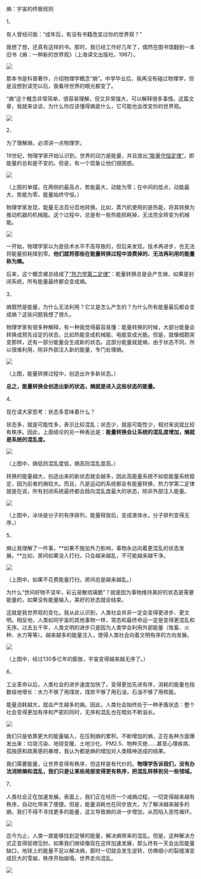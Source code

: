 熵：宇宙的终极规则

1、

有人曾经问我：“成年后，有没有书籍改变过你的世界观？”

我想了想，还真有这样的书。那时，我已经工作好几年了，偶然在图书馆翻到一本旧书《熵：一种新的世界观》（上海译文出版社，1987）。

![](http://www.ruanyifeng.com/blogimg/asset/2017/bg2017042401.jpg)

那本书是科普著作，介绍物理学概念“熵”。中学毕业后，我再没有碰过物理学，但是没想到读完以后，我看待世界的眼光都变了。

“熵”这个概念非常简单，很容易理解，但又异常强大，可以解释很多事情。这篇文章，我就来谈谈，为什么你应该懂得熵是什么，它可能也会改变你的世界观。

![](http://www.ruanyifeng.com/blogimg/asset/2017/bg2017042402.png)

2、

为了理解熵，必须讲一点物理学。

19世纪，物理学家开始认识到，世界的动力是能量，并且提出[“能量守恒定律”](https://zh.wikipedia.org/wiki/%E8%83%BD%E9%87%8F%E5%AE%88%E6%81%92%E5%AE%9A%E5%BE%8B)，即能量的总和是不变的。但是，有一个现象让他们很困惑。

![](http://www.ruanyifeng.com/blogimg/asset/2017/bg2017042403.jpg)

（上图的单摆，在两侧的最高点，势能最大，动能为零；在中间的低点，动能最大，势能为零，能量始终守恒。）

物理学家发现，能量无法百分百地转换。比如，蒸汽机使用的是热能，将其转换为推动机器的机械能。这个过程中，总是有一些热能损耗掉，无法完全转变为机械能。

![](http://www.ruanyifeng.com/blogimg/asset/2017/bg2017042404.png)

一开始，物理学家以为是技术水平不高导致的，但后来发现，技术再进步，也无法将能量损耗降到零。**他们就将那些在能量转换过程中浪费掉的、无法再利用的能量称为熵。**

后来，这个概念被总结成了[“热力学第二定律”](https://zh.wikipedia.org/wiki/%E7%83%AD%E5%8A%9B%E5%AD%A6%E7%AC%AC%E4%BA%8C%E5%AE%9A%E5%BE%8B)：能量转换总是会产生熵，如果是封闭系统，所有能量最终都会变成熵。

3、

熵既然是能量，为什么无法利用？它又是怎么产生的？为什么所有能量最后都会变成熵？这些问题我想了很久。

物理学家有很多种解释，有一种我觉得最容易懂：能量转换的时候，大部分能量会转换成预先设定的状态，比如热能变成机械能、电能变成光能。但是，就像细胞突变那样，还有一部分能量会生成新的状态。这部分能量就是熵，由于状态不同，所以很难利用，除非外部注入新的能量，专门处理熵。

![](http://www.ruanyifeng.com/blogimg/asset/2017/bg2017042405.jpg)

（上图，能量转换过程中，创造出许多新状态。）

**总之，能量转换会创造出新的状态，熵就是进入这些状态的能量。**

4、

现在请大家思考：状态多意味着什么？

状态多，就是可能性多，表示比较混乱；状态少，就是可能性少，相对来说就比较有秩序。因此，上面结论的另一种表达是：**能量转换会让系统的混乱度增加，熵就是系统的混乱度。**

![](http://www.ruanyifeng.com/blogimg/asset/2017/bg2017042406.png)

（上图中，熵低则混乱度低，熵高则混乱度高。）

转换的能量越大，创造出来的新状态就会越多，因此高能量系统不如低能量系统稳定，因为前者的熵较大。而且，凡是运动的系统都会有能量转换，热力学第二定律就是在说，所有封闭系统最终都会趋向混乱度最大的状态，除非外部注入能量。

![](http://www.ruanyifeng.com/blogimg/asset/2017/bg2017042407.png)

（上图中，冰块是分子的有序排列，能量释放后，变成液体水，分子排列变得无序。）

5、

熵让我理解了一件事，**如果不施加外力影响，事物永远向着更混乱的状态发展。**比如，房间如果没人打扫，只会越来越乱，不可能越来越干净。

![](http://www.ruanyifeng.com/blogimg/asset/2017/bg2017042408.jpg)

（上图中，如果不花费能量打扫，房间总是越来越乱。）

为什么“世间好物不坚牢，彩云易散琉璃脆”？就是因为事物维持美好的状态是需要能量的，如果没有能量输入，美好的状态就会结束。

这就是我世界观的变化。我从此认识到，人类社会并非一定会变得更进步、更文明。相反地，人类如同宇宙的其他事物一样，常态和最终命运一定是变得更混乱和无序。过去五千年，人类文明的进步只是因为人类学会利用外部能量（牲畜、火种、水力等等）。越来越多的能量注入，使得人类社会向着文明有序的方向发展。

![](http://www.ruanyifeng.com/blogimg/asset/2017/bg2017042409.jpg)

（上图中，经过130多亿年的膨胀，宇宙变得越来越无序了。）

6、

工业革命以后，人类社会的进步速度加快了，变得更加先进有序，消耗的能量也指数级地增长：水力不够了用煤炭，煤炭不够了用石油，石油不够了用核能。

能量消耗越大，就会产生越多的熵。因此，人类社会始终处于一种矛盾状态：整个社会变得更加有序和严密的同时，无序和混乱也在暗处不断滋长。

![](http://www.ruanyifeng.com/blogimg/asset/2017/bg2017042410.jpg)

我们只是依靠更大的能量输入，在压制熵的累积。不断增加的熵，正在各种方面爆发出来：垃圾污染、地球变暖、土地沙化、PM2.5、物种灭绝……甚至心理疾病、孤独感和疏离感的暴增，我认为都是熵的增加对人类精神造成的结果。

我们需要能量，让世界变得有秩序，但这样是有代价的。**物理学告诉我们，没有办法消除熵和混乱，我们只是让某些局部变得更有秩序，把混乱转移到另一些领域。**

7、

人类社会正在加速发展。表面上，我们正在经历一个减熵过程，一切变得越来越有秩序，自动化带来了便捷。但是，能量消耗也在同步放大，为了解决越来越多的熵，我们不得不寻找更多的能量，这又导致熵的进一步增加，从而陷入恶性循环。

![](http://www.ruanyifeng.com/blogimg/asset/2017/bg2017042411.jpg)

迄今为止，人类一直能够找到足够的能量，解决熵带来的混乱。但是，这种解决方式正变得捉襟见肘。如果我们继续像现在这样加速发展，那么终有一天会出现能量缺口，地球上的能量不足以解决熵，那时一切就会发生逆转，仿佛细小的裂缝演变成巨大的雪崩，秩序开始崩塌，世界走向混乱。

![](http://www.ruanyifeng.com/blogimg/asset/2017/bg2017042412.jpg)

